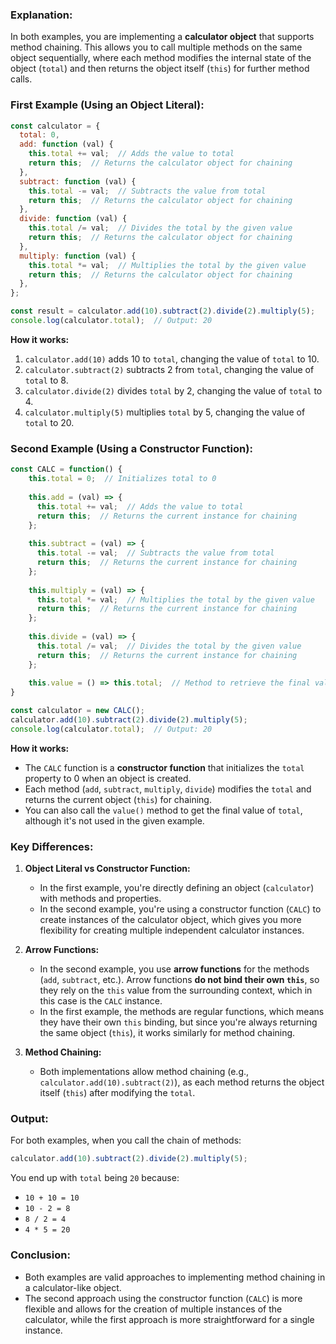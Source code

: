 ### Explanation:

In both examples, you are implementing a **calculator object** that supports method chaining. This allows you to call multiple methods on the same object sequentially, where each method modifies the internal state of the object (`total`) and then returns the object itself (`this`) for further method calls.

### First Example (Using an Object Literal):

```javascript
const calculator = {
  total: 0,
  add: function (val) {
    this.total += val;  // Adds the value to total
    return this;  // Returns the calculator object for chaining
  },
  subtract: function (val) {
    this.total -= val;  // Subtracts the value from total
    return this;  // Returns the calculator object for chaining
  },
  divide: function (val) {
    this.total /= val;  // Divides the total by the given value
    return this;  // Returns the calculator object for chaining
  },
  multiply: function (val) {
    this.total *= val;  // Multiplies the total by the given value
    return this;  // Returns the calculator object for chaining
  },
};

const result = calculator.add(10).subtract(2).divide(2).multiply(5);
console.log(calculator.total);  // Output: 20
```

**How it works:**
1. `calculator.add(10)` adds 10 to `total`, changing the value of `total` to 10.
2. `calculator.subtract(2)` subtracts 2 from `total`, changing the value of `total` to 8.
3. `calculator.divide(2)` divides `total` by 2, changing the value of `total` to 4.
4. `calculator.multiply(5)` multiplies `total` by 5, changing the value of `total` to 20.

### Second Example (Using a Constructor Function):

```javascript
const CALC = function() {
    this.total = 0;  // Initializes total to 0
  
    this.add = (val) => {
      this.total += val;  // Adds the value to total
      return this;  // Returns the current instance for chaining
    };
  
    this.subtract = (val) => {
      this.total -= val;  // Subtracts the value from total
      return this;  // Returns the current instance for chaining
    };
  
    this.multiply = (val) => {
      this.total *= val;  // Multiplies the total by the given value
      return this;  // Returns the current instance for chaining
    };
  
    this.divide = (val) => {
      this.total /= val;  // Divides the total by the given value
      return this;  // Returns the current instance for chaining
    };
  
    this.value = () => this.total;  // Method to retrieve the final value
}

const calculator = new CALC();
calculator.add(10).subtract(2).divide(2).multiply(5);
console.log(calculator.total);  // Output: 20
```

**How it works:**
- The `CALC` function is a **constructor function** that initializes the `total` property to 0 when an object is created.
- Each method (`add`, `subtract`, `multiply`, `divide`) modifies the `total` and returns the current object (`this`) for chaining.
- You can also call the `value()` method to get the final value of `total`, although it's not used in the given example.

### Key Differences:
1. **Object Literal vs Constructor Function:**
   - In the first example, you're directly defining an object (`calculator`) with methods and properties.
   - In the second example, you're using a constructor function (`CALC`) to create instances of the calculator object, which gives you more flexibility for creating multiple independent calculator instances.
   
2. **Arrow Functions:**
   - In the second example, you use **arrow functions** for the methods (`add`, `subtract`, etc.). Arrow functions **do not bind their own `this`**, so they rely on the `this` value from the surrounding context, which in this case is the `CALC` instance.
   - In the first example, the methods are regular functions, which means they have their own `this` binding, but since you're always returning the same object (`this`), it works similarly for method chaining.

3. **Method Chaining:**
   - Both implementations allow method chaining (e.g., `calculator.add(10).subtract(2)`), as each method returns the object itself (`this`) after modifying the `total`.

### Output:
For both examples, when you call the chain of methods:

```javascript
calculator.add(10).subtract(2).divide(2).multiply(5);
```

You end up with `total` being `20` because:
- `10 + 10 = 10`
- `10 - 2 = 8`
- `8 / 2 = 4`
- `4 * 5 = 20`

### Conclusion:
- Both examples are valid approaches to implementing method chaining in a calculator-like object.
- The second approach using the constructor function (`CALC`) is more flexible and allows for the creation of multiple instances of the calculator, while the first approach is more straightforward for a single instance.

